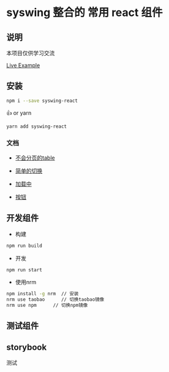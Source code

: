 # syswing 整合的 常用 **react** 组件

## 说明

本项目仅供学习交流

[Live Example](http://111.231.115.242/)

## 安装

```bash
npm i --save syswing-react
```

👍 or yarn

```bash
yarn add syswing-react
```

### 文档

* [不会分页的table](https://github.com/syswing/syswing-react/blob/master/src/Table/README.md)
  
* [简单的切换](https://github.com/syswing/syswing-react/blob/master/src/Tab/README.md)

* [加载中](https://github.com/syswing/syswing-react/blob/master/src/Loadings/README.md)

* [按钮](https://github.com/syswing/syswing-react/blob/master/src/Buttons/README.md)

## 开发组件

* 构建

```bash
npm run build
```

* 开发

```bash
npm run start
```

* 使用nrm

```bash
npm install -g nrm  // 安装
nrm use taobao      // 切换taobao镜像
nrm use npm      // 切换npm镜像
```

## 测试组件

## storybook

测试

